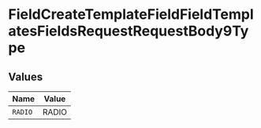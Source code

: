 # FieldCreateTemplateFieldFieldTemplatesFieldsRequestRequestBody9Type


## Values

| Name    | Value   |
| ------- | ------- |
| `RADIO` | RADIO   |